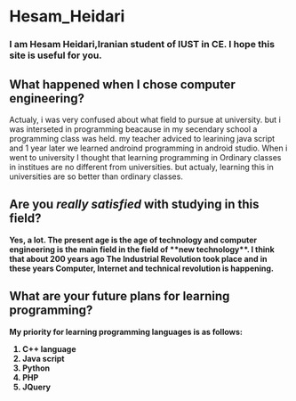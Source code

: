 # Hesam_Heidari
### I am Hesam Heidari,Iranian student of IUST in CE. I hope this site is useful for you.


## What happened when I chose computer engineering? 
<p> 
Actualy, i was very confused about what field to pursue at university. but i was interseted in programming beacause in my secendary school a programming class was held. my teacher adviced to learining java script and 1 year later we learned androind programming in android studio.
When i went to university I thought that learning programming in Ordinary classes in institues are no different from universities. but actualy, learning this in universities are so better than ordinary classes.
 


## Are you <strong><em>really satisfied</em> with studying in this field? 
<p> 
Yes, a lot. The present age is the age of technology and computer engineering is the main field in the field of **new technology**. 
I think that about 200 years ago The Industrial Revolution took place and in these years Computer, Internet and technical revolution is happening. 
 

## What are your future plans for learning programming? 
<p>
 My priority for learning programming languages is as follows: 
 
 <ol>
<li>C++ language</li>
<li>Java script</li>
<li>Python</li>
<li>PHP</li>
 <li>JQuery</li>
</ol>
 
